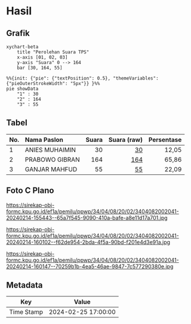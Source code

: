 # Hasil

## Grafik

```mermaid
xychart-beta
    title "Perolehan Suara TPS"
    x-axis [01, 02, 03]
    y-axis "Suara" 0 --> 164
    bar [30, 164, 55]
```

```mermaid
%%{init: {"pie": {"textPosition": 0.5}, "themeVariables": {"pieOuterStrokeWidth": "5px"}} }%%
pie showData
    "1" : 30
    "2" : 164
    "3" : 55
```

## Tabel

| No. | Nama Paslon    | Suara | Suara (raw) | Persentase |
|:--- |:-------------- | -----:| -----------:| ----------:|
| 1   | ANIES MUHAIMIN | 30    | [30][p-1]   | 12,05      |
| 2   | PRABOWO GIBRAN | 164   | [164][p-2]  | 65,86      |
| 3   | GANJAR MAHFUD  | 55    | [55][p-3]   | 22,09      |


[p-1]: https://github.com/gigit-pemilu/pemilu-2024-34-di-yogyakarta/blob/main/pilpres/hitung-suara/sub/34-di-yogyakarta/sub/04-sleman/sub/08-berbah/sub/2002-tegaltirto/sub/041-tps/sub/paslon-1.txt
[p-2]: https://github.com/gigit-pemilu/pemilu-2024-34-di-yogyakarta/blob/main/pilpres/hitung-suara/sub/34-di-yogyakarta/sub/04-sleman/sub/08-berbah/sub/2002-tegaltirto/sub/041-tps/sub/paslon-2.txt
[p-3]: https://github.com/gigit-pemilu/pemilu-2024-34-di-yogyakarta/blob/main/pilpres/hitung-suara/sub/34-di-yogyakarta/sub/04-sleman/sub/08-berbah/sub/2002-tegaltirto/sub/041-tps/sub/paslon-3.txt

## Foto C Plano

https://sirekap-obj-formc.kpu.go.id/ef1a/pemilu/ppwp/34/04/08/20/02/3404082002041-20240214-155443--65a7f545-9090-410a-bafe-a8e11d17a701.jpg

https://sirekap-obj-formc.kpu.go.id/ef1a/pemilu/ppwp/34/04/08/20/02/3404082002041-20240214-160102--f62de954-2bda-4f5a-90bd-f201e4d3e91a.jpg

https://sirekap-obj-formc.kpu.go.id/ef1a/pemilu/ppwp/34/04/08/20/02/3404082002041-20240214-160147--70259b1b-4ea5-46ae-9847-7c577290380e.jpg


## Metadata

| Key        | Value               |
| ---------- | ------------------- |
| Time Stamp | 2024-02-25 17:00:00 |



